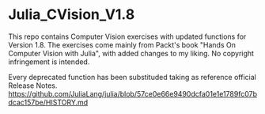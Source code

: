 # Julia_CVision_V1.8
This repo contains Computer Vision exercises with updated functions for Version 1.8.
The exercises come mainly from Packt's book "Hands On Computer Vision with Julia", with added changes to my liking.
No copyright infringement is intended.

Every deprecated function has been substituded taking as reference official Release Notes.
https://github.com/JuliaLang/julia/blob/57ce0e66e9490dcfa01e1e1789fc07bdcac157be/HISTORY.md
